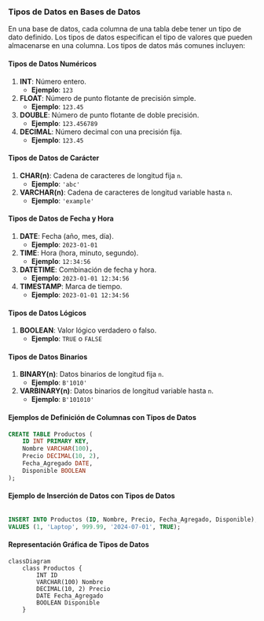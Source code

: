 ### Tipos de Datos en Bases de Datos

En una base de datos, cada columna de una tabla debe tener un tipo de dato definido. Los tipos de datos especifican el tipo de valores que pueden almacenarse en una columna. Los tipos de datos más comunes incluyen:

#### Tipos de Datos Numéricos

1. **INT**: Número entero.
    - **Ejemplo**: `123`
2. **FLOAT**: Número de punto flotante de precisión simple.
    - **Ejemplo**: `123.45`
3. **DOUBLE**: Número de punto flotante de doble precisión.
    - **Ejemplo**: `123.456789`
4. **DECIMAL**: Número decimal con una precisión fija.
    - **Ejemplo**: `123.45`

#### Tipos de Datos de Carácter

1. **CHAR(n)**: Cadena de caracteres de longitud fija `n`.
    - **Ejemplo**: `'abc'`
2. **VARCHAR(n)**: Cadena de caracteres de longitud variable hasta `n`.
    - **Ejemplo**: `'example'`

#### Tipos de Datos de Fecha y Hora

1. **DATE**: Fecha (año, mes, día).
    - **Ejemplo**: `2023-01-01`
2. **TIME**: Hora (hora, minuto, segundo).
    - **Ejemplo**: `12:34:56`
3. **DATETIME**: Combinación de fecha y hora.
    - **Ejemplo**: `2023-01-01 12:34:56`
4. **TIMESTAMP**: Marca de tiempo.
    - **Ejemplo**: `2023-01-01 12:34:56`

#### Tipos de Datos Lógicos

1. **BOOLEAN**: Valor lógico verdadero o falso.
    - **Ejemplo**: `TRUE` o `FALSE`

#### Tipos de Datos Binarios

1. **BINARY(n)**: Datos binarios de longitud fija `n`.
    - **Ejemplo**: `B'1010'`
2. **VARBINARY(n)**: Datos binarios de longitud variable hasta `n`.
    - **Ejemplo**: `B'101010'`

#### Ejemplos de Definición de Columnas con Tipos de Datos
```sql
CREATE TABLE Productos (
    ID INT PRIMARY KEY,
    Nombre VARCHAR(100),
    Precio DECIMAL(10, 2),
    Fecha_Agregado DATE,
    Disponible BOOLEAN
);
```

#### Ejemplo de Inserción de Datos con Tipos de Datos

```sql

INSERT INTO Productos (ID, Nombre, Precio, Fecha_Agregado, Disponible),
VALUES (1, 'Laptop', 999.99, '2024-07-01', TRUE);
```

#### Representación Gráfica de Tipos de Datos

```mermaid
classDiagram
    class Productos {
        INT ID
        VARCHAR(100) Nombre
        DECIMAL(10, 2) Precio
        DATE Fecha_Agregado
        BOOLEAN Disponible
    }

```

